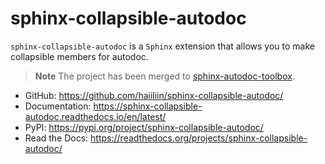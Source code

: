 # sphinx-collapsible-autodoc

`sphinx-collapsible-autodoc` is a `Sphinx` extension that allows you to 
make collapsible members for autodoc.

> **Note**
> The project has been merged to [sphinx-autodoc-toolbox](https://github.com/haiiliin/sphinx-autodoc-toolbox).

- GitHub: https://github.com/haiiliin/sphinx-collapsible-autodoc/
- Documentation: https://sphinx-collapsible-autodoc.readthedocs.io/en/latest/
- PyPI: https://pypi.org/project/sphinx-collapsible-autodoc/
- Read the Docs: https://readthedocs.org/projects/sphinx-collapsible-autodoc/

